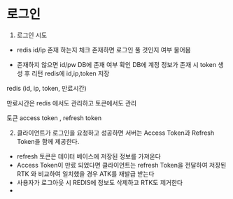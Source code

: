 # 로그인

1. 로그인 시도 
* redis id/ip 존재 하는지 체크
	존재하면 로그인 풀 것인지 여부 물어봄

* 존재하지 않으면 id/pw DB에 존재 여부 확인
	DB에 계정 정보가 존재 시 token 생성 후 리턴 redis에 id,ip,token 저장

redis (id, ip, token, 만료시간)

만료시간은 redis 에서도 관리하고 토큰에서도 관리

토큰 access token , refresh token

2. 클라이언트가 로그인을 요청하고 성공하면 서버는 Access Token과 Refresh Token을 함께 제공한다.
* refresh 토큰은 데이터 베이스에 저장된 정보를 가져온다
* Access Token이 만료 되었다면 클라이언트는 refresh Token을 전달하여 저장된 RTK 와 비교하여 일치했을 경우 ATK를 재발급 받는다
* 사용자가 로그아웃 시 REDIS에 정보도 삭제하고 RTK도 제거한다
* 
